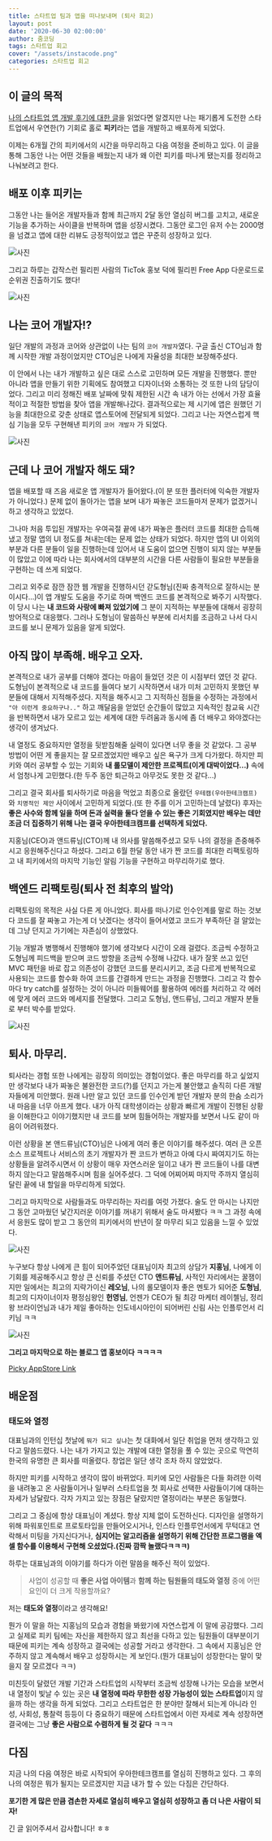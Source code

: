 ```yaml
---
title: 스타트업 팀과 앱을 떠나보내며 (퇴사 회고)
layout: post
date: '2020-06-30 02:00:00'
author: 줌코딩
tags: 스타트업 회고
cover: "/assets/instacode.png"
categories: 스타트업 회고
---
```


## 이 글의 목적

[나의 스타트업 앱 개발 후기에 대한 글](https://zoomkoding.github.io/%EC%8A%A4%ED%83%80%ED%8A%B8%EC%97%85/%ED%9A%8C%EA%B3%A0/2020/03/25/start-up-app-development.html)을 읽었다면 알겠지만 나는 패기롭게 도전한 스타트업에서 우연한(?) 기회로 홀로 **피키**라는 앱을 개발하고 배포하게 되었다.

이제는 6개월 간의 피키에서의 시간을 마무리하고 다음 여정을 준비하고 있다. 이 글을 통해 그동안 나는 어떤 것들을 배웠는지 내가 왜 이런 피키를 떠나게 됐는지를 정리하고 나눠보려고 한다.

## 배포 이후 피키는

그동안 나는 들어온 개발자들과 함께 최근까지 2달 동안 열심히 버그를 고치고, 새로운 기능을 추가하는 사이클을 반복하며 앱을 성장시켰다. 그동안 로그인 유저 수는 2000명을 넘겼고 앱에 대한 리뷰도 긍정적이었고 앱은 꾸준히 성장하고 있다.

![사진](/assets/picky-reviews-ratings.png)

그리고 하루는 갑작스런 필리핀 사람의 TicTok 홍보 덕에 필리핀 Free App 다운로드로 순위권 진출하기도 했다!

![사진](/assets/picky-philippines-top-10.png)

## 나는 코어 개발자!?

일단 개발의 과정과 코어와 상관없이 나는 팀의 `코어 개발자`였다. 구글 출신 CTO님과 함께 시작한 개발 과정이었지만 CTO님은 나에게 자율성을 최대한 보장해주셨다.

이 안에서 나는 내가 개발하고 싶은 대로 스스로 고민하며 모든 개발을 진행했다. 뿐만 아니라 앱을 만들기 위한 기획에도 참여했고 디자이너와 소통하는 것 또한 나의 담당이었다. 그리고 미리 정해진 배포 날짜에 맞춰 제한된 시간 속 내가 아는 선에서 가장 효율적이고 적절한 방법을 찾아 앱을 개발해나갔다. 결과적으로는 제 시기에 앱은 원했던 기능을 최대한으로 갖춘 상태로 앱스토어에 전달되게 되었다. 그리고 나는 자연스럽게 핵심 기능을 모두 구현해낸 피키의 `코어 개발자` 가 되었다. 

![사진](/assets/start-up-app-development-7.JPG)

## 근데 나 코어 개발자 해도 돼?

앱을 배포할 때 즈음 새로운 앱 개발자가 들어왔다.(이 분 또한 플러터에 익숙한 개발자가 아니었다.)  문제 없이 돌아가는 앱을 보며 내가 짜놓은 코드들마저 문제가 없겠거니 하고 생각하고 있었다. 

그나마 처음 투입된 개발자는 우여곡절 끝에 내가 짜놓은 플러터 코드를 최대한 습득해냈고 정말 앱의 UI 정도를 쳐내는데는 문제 없는 상태가 되었다. 하지만 앱의 UI 이외의 부분과 다른 분들이 일을 진행하는데 있어서 내 도움이 없으면 진행이 되지 않는 부분들이 많았고 이에 따라 나는 회사에서의 대부분의 시간을 다른 사람들이 필요한 부분들을 구현하는 데 쓰게 되었다. 

그리고 외주로 잠깐 잠깐 웹 개발을 진행하시던 갇도형님(진짜 충격적으로 잘하시는 분이시다...)이 앱 개발도 도움을 주기로 하며 백엔드 코드를 본격적으로 봐주기 시작했다. 이 당시 나는 **내 코드와 사랑에 빠져 있었기에** 그 분이 지적하는 부분들에 대해서 굉장히 방어적으로 대응했다. 그러나 도형님이 말씀하신 부분에 리서치를 조금하고 나서 다시 코드를 보니 문제가 있음을 알게 되었다. 

## 아직 많이 부족해. 배우고 오자.

본격적으로 내가 공부를 더해야 겠다는 마음이 들었던 것은 이 시점부터 였던 것 같다. 도형님이 본격적으로 내 코드를 들여다 보기 시작하면서 내가 미처 고민하지 못했던 부분들에 대해서 지적해주셨다. 지적을 해주시고 그 지적하신 점들을 수정하는 과정에서 `"아 이런게 중요하구나.."` 하고 깨달음을 얻었던 순간들이 많았고 지속적인 참교육 시간을 반복하면서 내가 모르고 있는 세계에 대한 두려움과 동시에 좀 더 배우고 와야겠다는 생각이 생겨났다. 

내 열정도 중요하지만 열정을 뒷받침해줄 실력이 있다면 너무 좋을 것 같았다. 그 공부 방법이 어떤 게 좋을지는 잘 모르겠었지만 배우고 싶은 욕구가 크게 다가왔다.  하지만 피키와 여러 공부할 수 있는 기회와 **내 롤모델이 제안한 프로젝트(이게 대박이었다...)**  속에서 엄청나게 고민했다.(한 두주 동안 퇴근하고 아무것도 못한 것 같다...)

그리고 결국 회사를 퇴사하기로 마음을 먹었고 최종으로 올랐던 `우테캠(우아한테크캠프)` 와 `치명적인 제안` 사이에서 고민하게 되었다.(또 한 주를 이거 고민하는데 날렸다) 후자는 **좋은 사수와 함께 일을 하며 돈과 실력을 둘다 얻을 수 있는 좋은 기회였지만 배우는 데만 조금 더 집중하기 위해 나는 결국 우아한테크캠프를 선택하게 되었다.**

지홍님(CEO)과 앤드류님(CTO)께 내 의사를 말씀해주셨고 모두 나의 결정을 존중해주시고 응원해주신다고 하셨다. 그리고 6월 한달 동안 내가 짠 코드를 최대한 리팩토링하고 내 피키에서의 마지막 기능인 알림 기능을 구현하고 마무리하기로 했다.

## 백엔드 리팩토링(퇴사 전 최후의 발악)

리팩토링의 목적은 사실 다른 게 아니었다. 회사를 떠나기로 인수인계를 말로 하는 것보다 코드를 잘 짜놓고 가는게 더 낫겠다는 생각이 들어서였고 코드가 부족하단 걸 알았는데 그냥 던지고 가기에는 자존심이 상했었다. 

기능 개발과 병행해서 진행해야 했기에 생각보다 시간이 오래 걸렸다. 조금씩 수정하고 도형님께 피드백을 받으며 코드 방향을 조금씩 수정해 나갔다. 내가 잘못 쓰고 있던 MVC 패턴을 바로 잡고 의존성이 강했던 코드를 분리시키고, 조금 다르게 반복적으로 사용되는 코드를 함수화 하여 코드를 간결하게 만드는 과정을 진행했다. 그리고 각 함수마다 try catch를 설정하는 것이 아니라 미들웨어를 활용하여 에러를 처리하고 각 에러에 맞게 에러 코드와 메세지를 전달했다. 그리고 도형님, 앤드류님, 그리고 개발자 분들로 부터 박수를 받았다.

![사진](/assets/picky-backend-refactoring.png)

## 퇴사. 마무리.

퇴사라는 경험 또한 나에게는 굉장히 의미있는 경험이었다. 좋은 마무리를 하고 싶었지만 생각보다 내가 짜놓은 불완전한 코드(?)를 던지고 가는게 불안했고 솔직히 다른 개발자들에게 미안했다. 원래 나만 알고 있던 코드를 인수인계 받던 개발자 분의 한숨 소리가 내 마음을 너무 아프게 했다. 내가 아직 대학생이라는 상황과 빠르게 개발이 진행된 상황을 이해한다고 이야기했지만 내 코드를 보며 힘들어하는 개발자를 보면서 나도 같이 마음이 어려워졌다.

이런 상황을 본 앤드류님(CTO)님은 나에게 여러 좋은 이야기를 해주셨다. 여러 큰 오픈소스 프로젝트나 서비스의 초기 개발자가 짠 코드가 변하고 아예 다시 짜여지기도 하는 상황들을 알려주시면서 이 상황이 매우 자연스러운 일이고 내가 짠 코드들이 나를 대변하지 않는다고 말씀해주시며 힘을 실어주셨다. 그 덕에 어찌어찌 마지막 주까지 열심히 달린 끝에 내 할일을 마무리하게 되었다.

그리고 마지막으로 사람들과도 마무리하는 자리를 여럿 가졌다. 술도 안 마시는 나지만 그 동안 고마웠던 낯간지러운 이야기를 꺼내기 위해서 술도 마셔봤다 ㅋㅋ 그 과정 속에서 응원도 많이 받고 그 동안의 피키에서의 반년이 잘 마무리 되고 있음을 느낄 수 있었다. 

![사진](/assets/picky-handong.jpg)


누구보다 항상 나에게 큰 힘이 되어주었던 대표님이자 최고의 상담가 **지홍님**, 나에게 이 기회를 제공해주시고 항상 큰 신뢰를 주셨던 CTO **앤드류님**, 사적인 자리에서는 꿀잼이지만 일에서는 최고의 지략가이신 **레오님**, 나의 롤모델이자 좋은 멘토가 되어준 **도형님**, 최고의 디자이너이자 평정심왕인 **헌영님**, 언젠가 CEO가 될 최강 마케터 레이첼님, 정리왕 브라이언님과 내가 제일 좋아하는 인도네시아인이 되어버린 신림 사는 인플루언서 리키님 ㅋㅋ

![사진](/assets/picky-last-team-picture.JPG)

**그리고 마지막으로 하는 블로그 앱 홍보이다 ㅋㅋㅋㅋ**

[Picky AppStore Link](https://apps.apple.com/kr/app/picky-skincare-made-smarter/id1504197356)

## 배운점

### 태도와 열정

대표님과의 인턴십 첫날에 `뭐가 되고 싶냐`는 첫 대화에서 일단 취업을 먼저 생각하고 있다고 말씀드렸다. 나는 내가 가지고 있는 개발에 대한 열정을 풀 수 있는 곳으로 막연히 한국의 유명한 큰 회사를 떠올렸다. 창업은 일단 생각 조차 하지 않았었다. 

하지만 피키를 시작하고 생각이 많이 바뀌었다. 피키에 모인 사람들은 다들 화려한 이력을 내려놓고 온 사람들이거나 일부러 스타트업을 첫 회사로 선택한 사람들이기에 대하는 자세가 남달랐다. 각자 가지고 있는 장점은 달랐지만 열정이라는 부분은 동일했다. 

그리고 그 중심에 항상 대표님이 계셨다. 항상 지체 없이 도전하신다. 디자인을 설명하기 위해 파워포인트로 프로토타입을 만들어오시거나, 인스타 인플루언서에게 무턱대고 연락해서 미팅을 가지신다거나, **심지어는 알고리즘을 설명하기 위해 간단한 프로그램을 엑셀 함수를 이용해서 구현해 오셨었다.(진짜 깜짝 놀랬다ㅋㅋㅋ)** 

하루는 대표님과의 이야기를 하다가 이런 말씀을 해주신 적이 있었다. 

> 사업이 성공할 때 **좋은 사업 아이템**과 **함께 하는 팀원들의 태도와 열정** 중에 어떤 요인이 더 크게 작용할까요? 

저는 **태도와 열정**이라고 생각해요!

뭔가 이 말을 하는 지홍님의 모습과 경험을 봐왔기에 자연스럽게 이 말에 공감했다. 그리고 실제로 피키 팀에는 자신을 제한하지 않고 최선을 다하고 있는 팀원들이 대부분이기 때문에 피키는 계속 성장하고 결국에는 성공할 거라고 생각한다.  그 속에서 지홍님은 안주하지 않고 계속해서 배우고 성장하시는 게 보인다.(뭔가 대표님이 성장한다는 말이 맞을지 잘 모르겠다 ㅋㅋ) 

미친듯이 달렸던 개발 기간과 스타트업의 시작부터 조금씩 성장해 나가는 모습을 보면서 내 열정이 빛날 수 있는 곳은 **내 열정에 따라 무한한 성장 가능성이 있는 스타트업**이지 않을까 하는 생각을 하게 되었다. 그리고 스타트업은 한 분야만 잘해서 되는게 아니라 인성, 사회성, 통찰력 등등이 다 중요하기 때문에 스타트업에서 이런 자세로 계속 성장하면 결국에는 그냥 **좋은 사람으로 수렴하게 될 것 같다** ㅋㅋㅋ 

## 다짐

지금 나의 다음 여정은 바로 시작되어 우아한테크캠프를 열심히 진행하고 있다. 그 후의 나의 여정은 뭐가 될지는 모르겠지만 지금 내가 할 수 있는 다짐은 간단하다. 

**포기한 게 많은 만큼 겸손한 자세로 열심히 배우고 열심히 성장하고 좀 더 나은 사람이 되자!**

긴 글 읽어주셔서 감사합니다! ㅎㅎ